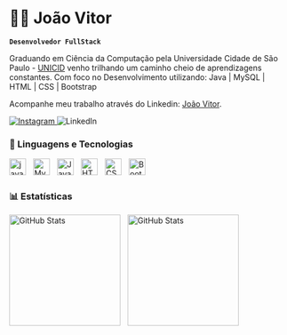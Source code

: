 
# 👨‍💻 João Vitor

**`Desenvolvedor FullStack`**

Graduando em Ciência da Computação pela Universidade Cidade de São Paulo - [UNICID](https://www.unicid.edu.br/)
venho trilhando um caminho cheio de aprendizagens constantes. Com foco no Desenvolvimento utilizando: Java | MySQL | HTML | CSS | Bootstrap

Acompanhe meu trabalho através do Linkedin: [João Vitor](https://www.linkedin.com/in/jo%C3%A3o-vitor-martins-de-oliveira-628a94213/).
<p align="left">
  <a href="https://instagram.com/jv_harz" target="_blank">
    <img 
      alt="Instagram" 
      title="Me siga no Instagram" 
      src="https://img.shields.io/badge/Instagram-%23E4405F.svg?&style=for-the-badge&logo=instagram&logoColor=white"
    />
  </a>
     <a [href="https://www.linkedin.com/in/seuusuario" target="_blank"](https://www.linkedin.com/in/jo%C3%A3o-vitor-martins-de-oliveira-628a94213/)>
    <img 
      alt="LinkedIn" 
      title="Conecte-se comigo no LinkedIn" 
      src="https://img.shields.io/badge/LinkedIn-%230A66C2.svg?&style=for-the-badge&logo=linkedin&logoColor=white"
    />
  </a>
</p>


### 🤖 Linguagens e Tecnologias

<img 
    align="left" 
    alt="java"
    title="java" 
    width="30px" 
    style="padding-right: 10px;" 
    src="https://cdn.jsdelivr.net/gh/devicons/devicon/icons/java/java-original.svg"
/>
<img 
    align="left" 
    alt="MySql"
    title="MySql" 
    width="30px" 
    style="padding-right: 10px;" 
    src="https://cdn.jsdelivr.net/gh/devicons/devicon/icons/mysql/mysql-original.svg"
/>
<img 
    align="left" 
    alt="JavaScript"
    title="JavaScript" 
    width="30px" 
    style="padding-right: 10px;" 
    src="https://cdn.jsdelivr.net/gh/devicons/devicon/icons/javascript/javascript-original.svg"
/>
<img 
    align="left" 
    alt="HTML"
    title="HTML" 
    width="30px" 
    style="padding-right: 10px;" 
    src="https://cdn.jsdelivr.net/gh/devicons/devicon@latest/icons/html5/html5-original.svg" 
/>
<img 
    align="left" 
    alt="CSS" 
    title="CSS"
    width="30px" 
    style="padding-right: 10px;" 
    src="https://cdn.jsdelivr.net/gh/devicons/devicon@latest/icons/css3/css3-original.svg" 
/>

<img 
    align="left" 
    alt="Bootstrap"
    title="Bootstrap" 
    width="30px" 
    style="padding-right: 10px;" 
    src="https://cdn.jsdelivr.net/gh/devicons/devicon@latest/icons/bootstrap/bootstrap-original.svg" 
/>



<br/>
<br/>

### 📊 Estatísticas

<p>
  <img 
    align="left" 
    alt="GitHub Stats" 
    height="200" 
    style="padding-right: 10px;" 
    src="https://github-readme-stats.vercel.app/api?username=jvcod3r&show_icons=true&theme=midnight-purple&include_all_commits=true&locale=pt-br" 
  />

<img 
      align="left" 
      alt="GitHub Stats" 
      height="200" 
      src="https://github-readme-stats.vercel.app/api/top-langs/?username=jvcod3r&theme=midnight-purple&layout=compact&custom_title=Tecnologias&langs_count=9" 
  />

</p>
